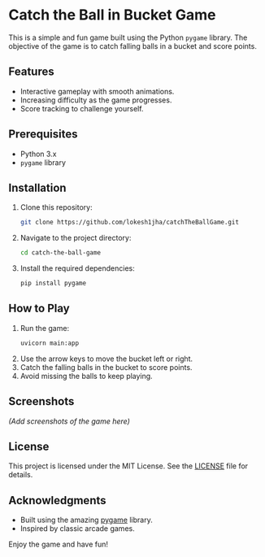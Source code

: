 # Catch the Ball in Bucket Game

This is a simple and fun game built using the Python `pygame` library. The objective of the game is to catch falling balls in a bucket and score points.

## Features
- Interactive gameplay with smooth animations.
- Increasing difficulty as the game progresses.
- Score tracking to challenge yourself.

## Prerequisites
- Python 3.x
- `pygame` library

## Installation
1. Clone this repository:
    ```bash
    git clone https://github.com/lokesh1jha/catchTheBallGame.git
    ```
2. Navigate to the project directory:
    ```bash
    cd catch-the-ball-game
    ```
3. Install the required dependencies:
    ```bash
    pip install pygame
    ```

## How to Play
1. Run the game:
    ```bash
    uvicorn main:app
    ```
2. Use the arrow keys to move the bucket left or right.
3. Catch the falling balls in the bucket to score points.
4. Avoid missing the balls to keep playing.

## Screenshots
*(Add screenshots of the game here)*

## License
This project is licensed under the MIT License. See the [LICENSE](LICENSE) file for details.

## Acknowledgments
- Built using the amazing [pygame](https://www.pygame.org/) library.
- Inspired by classic arcade games.

Enjoy the game and have fun!